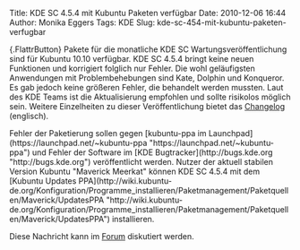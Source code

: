 Title: KDE SC 4.5.4 mit Kubuntu Paketen verfügbar
Date: 2010-12-06 16:44
Author: Monika Eggers
Tags: KDE
Slug: kde-sc-454-mit-kubuntu-paketen-verfugbar

[](http://www.kubuntu-de.org/nachrichten/software/kde/2044-kde-sc-4-5-4-mit-kubuntu-paketen-verfuegbar){.FlattrButton}
Pakete für die monatliche KDE SC Wartungsveröffentlichung sind für
Kubuntu 10.10 verfügbar. KDE SC 4.5.4 bringt keine neuen Funktionen und
korrigiert folglich nur Fehler. Die wohl geläufigsten Anwendungen mit
Problembehebungen sind Kate, Dolphin und Konqueror. Es gab jedoch keine
größeren Fehler, die behandelt werden mussten. Laut des KDE Teams ist
die Aktualisierung empfohlen und sollte risikolos möglich sein. Weitere
Einzelheiten zu dieser Veröffentlichung bietet das
[Changelog](http://www.kde.org/announcements/changelogs/changelog4_5_3to4_5_4.php "http://www.kde.org/announcements/changelogs/changelog4_5_3to4_5_4.php")
(englisch).

</p>
Fehler der Paketierung sollen gegen [kubuntu-ppa im
Launchpad](https://launchpad.net/~kubuntu-ppa "https://launchpad.net/~kubuntu-ppa")
und Fehler der Software im [KDE
Bugtracker](http://bugs.kde.org "http://bugs.kde.org") veröffentlicht
werden. Nutzer der aktuell stabilen Version Kubuntu "Maverick Meerkat"
können KDE SC 4.5.4 mit dem [Kubuntu Updates
PPA](http://wiki.kubuntu-de.org/Konfiguration/Programme_installieren/Paketmanagement/Paketquellen/Maverick/UpdatesPPA "http://wiki.kubuntu-de.org/Konfiguration/Programme_installieren/Paketmanagement/Paketquellen/Maverick/UpdatesPPA")
installieren.

</p>
<!--break--><!--break-->

Diese Nachricht kann im
[Forum](http://forum.kubuntu-de.org/index.php?topic=14563.0 "http://forum.kubuntu-de.org/index.php?topic=14563.0")
diskutiert werden.

</p>

